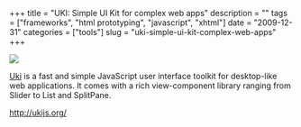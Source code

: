 +++
title = "UKI: Simple UI Kit for complex web apps"
description = ""
tags = ["frameworks", "html prototyping", "javascript", "xhtml"]
date = "2009-12-31"
categories = ["tools"]
slug = "uki-simple-ui-kit-complex-web-apps"
+++


<div class="tool-screenshot mb1"><a href="http://ukijs.org/"><img id="bluga-thumbnail-2675" class="bluga-thumbnail custom" src="http://media.konigi.com/bluga/
wt522faa46a8d88_custom.jpg"/></a></div><p><a href="http://ukijs.org/">Uki</a> is a fast and simple JavaScript user interface toolkit for desktop-like web applications. It comes with a rich view-component library ranging from Slider to List and SplitPane.</p>

  
<p><a href="http://ukijs.org/">http://ukijs.org/</a></p>
      
